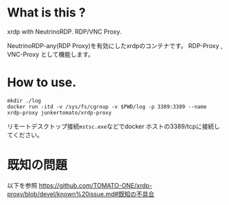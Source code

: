 # What is this ?
xrdp with NeutrinoRDP.  RDP/VNC Proxy.

NeutrinoRDP-any(RDP Proxy)を有効にしたxrdpのコンテナです。
RDP-Proxy , VNC-Proxy として機能します。

# How to use. 
```
mkdir ./log
docker run -itd -v /sys/fs/cgroup -v $PWD/log -p 3389:3389 --name xrdp-proxy junkertomato/xrdp-proxy
```
リモートデスクトップ接続`mstsc.exe`などでdocker ホストの3389/tcpに接続してください。

# 既知の問題
以下を参照
https://github.com/TOMATO-ONE/xrdp-proxy/blob/devel/known%20issue.md#既知の不具合
